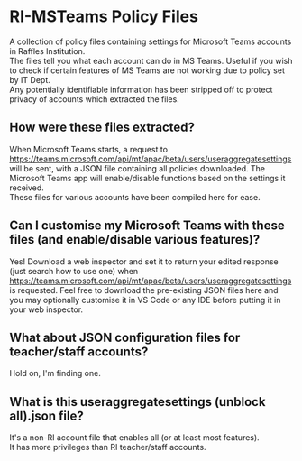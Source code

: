 # RI-MSTeams Policy Files
A collection of policy files containing settings for Microsoft Teams accounts in Raffles Institution.\
The files tell you what each account can do in MS Teams. Useful if you wish to check if certain features of MS Teams are not working due to policy set by IT Dept.\
Any potentially identifiable information has been stripped off to protect privacy of accounts which extracted the files.
## How were these files extracted?
When Microsoft Teams starts, a request to https://teams.microsoft.com/api/mt/apac/beta/users/useraggregatesettings will be sent, with a JSON file containing all policies downloaded. The Microsoft Teams app will enable/disable functions based on the settings it received. \
These files for various accounts have been compiled here for ease.
## Can I customise my Microsoft Teams with these files (and enable/disable various features)?
Yes! Download a web inspector and set it to return your edited response (just search how to use one) when https://teams.microsoft.com/api/mt/apac/beta/users/useraggregatesettings is requested. Feel free to download the pre-existing JSON files here and you may optionally customise it in VS Code or any IDE before putting it in your web inspector.
## What about JSON configuration files for teacher/staff accounts?
Hold on, I'm finding one.
## What is this useraggregatesettings (unblock all).json file?
It's a non-RI account file that enables all (or at least most features).\
It has more privileges than RI teacher/staff accounts.
